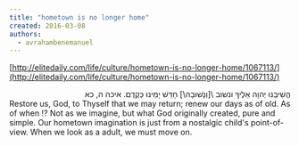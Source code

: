 ```yaml
---
title: "hometown is no longer home"
created: 2016-03-08
authors: 
  - avrahambenemanuel
---
```


[http://elitedaily.com/life/culture/hometown-is-no-longer-home/1067113/](http://elitedaily.com/life/culture/hometown-is-no-longer-home/1067113/)
<div dir="rtl">
הֲשִׁיבֵנוּ יְהוָה אֵלֶיךָ ונשוב \[וְנָשׁוּבָה\] חַדֵּשׁ יָמֵינוּ כְּקֶדֶם. איכה ה, כא </div>Restore us, God, to Thyself that we may return; renew our days as of old. As of when !? Not as we imagine, but what God originally created, pure and simple. Our hometown imagination is just from a nostalgic child's point-of-view. When we look as a adult, we must move on.
